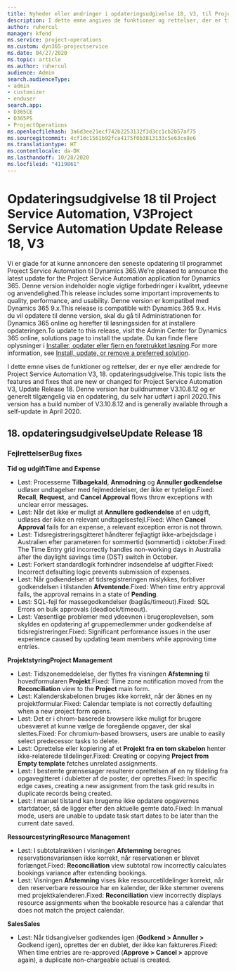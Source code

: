 ```yaml
---
title: Nyheder eller ændringer i opdateringsudgivelse 18, V3, til Project Service Automation
description: I dette emne angives de funktioner og rettelser, der er tilgængelige til Project Service Automation, opdateringsudgivelse 18, V3.
author: ruhercul
manager: kfend
ms.service: project-operations
ms.custom: dyn365-projectservice
ms.date: 04/27/2020
ms.topic: article
ms.author: ruhercul
audience: Admin
search.audienceType:
- admin
- customizer
- enduser
search.app:
- D365CE
- D365PS
- ProjectOperations
ms.openlocfilehash: 3a6d3ee21ecf742b2253132f3d3cc1cb2b57af75
ms.sourcegitcommit: 4cf1dc1561b92fca4175f0b3813133c5e63ce8e6
ms.translationtype: HT
ms.contentlocale: da-DK
ms.lasthandoff: 10/28/2020
ms.locfileid: "4119861"
---
```

# <a name="project-service-automation-update-release-18-v3"></a><span data-ttu-id="28b4a-103">Opdateringsudgivelse 18 til Project Service Automation, V3</span><span class="sxs-lookup"><span data-stu-id="28b4a-103">Project Service Automation Update Release 18, V3</span></span>

<span data-ttu-id="28b4a-104">Vi er glade for at kunne annoncere den seneste opdatering til programmet Project Service Automation til Dynamics 365.</span><span class="sxs-lookup"><span data-stu-id="28b4a-104">We’re pleased to announce the latest update for the Project Service Automation application for Dynamics 365.</span></span> <span data-ttu-id="28b4a-105">Denne version indeholder nogle vigtige forbedringer i kvalitet, ydeevne og anvendelighed.</span><span class="sxs-lookup"><span data-stu-id="28b4a-105">This release includes some important improvements to quality, performance, and usability.</span></span> <span data-ttu-id="28b4a-106">Denne version er kompatibel med Dynamics 365 9.x.</span><span class="sxs-lookup"><span data-stu-id="28b4a-106">This release is compatible with Dynamics 365 9.x.</span></span> <span data-ttu-id="28b4a-107">Hvis du vil opdatere til denne version, skal du gå til Administrationen for Dynamics 365 online og herefter til løsningssiden for at installere opdateringen.</span><span class="sxs-lookup"><span data-stu-id="28b4a-107">To update to this release, visit the Admin Center for Dynamics 365 online, solutions page to install the update.</span></span> <span data-ttu-id="28b4a-108">Du kan finde flere oplysninger i [Installer, opdater eller fjern en foretrukket løsning](https://docs.microsoft.com/power-platform/admin/install-remove-preferred-solution).</span><span class="sxs-lookup"><span data-stu-id="28b4a-108">For more information, see [Install, update, or remove a preferred solution](https://docs.microsoft.com/power-platform/admin/install-remove-preferred-solution).</span></span>

<span data-ttu-id="28b4a-109">I dette emne vises de funktioner og rettelser, der er nye eller ændrede for Project Service Automation V3, 18. opdateringsudgivelse.</span><span class="sxs-lookup"><span data-stu-id="28b4a-109">This topic lists the features and fixes that are new or changed for Project Service Automation V3, Update Release 18.</span></span> <span data-ttu-id="28b4a-110">Denne version har buildnummer V3.10.8.12 og er generelt tilgængelig via en opdatering, du selv har udført i april 2020.</span><span class="sxs-lookup"><span data-stu-id="28b4a-110">This version has a build number of V3.10.8.12 and is generally available through a self-update in April 2020.</span></span>

## <a name="update-release-18"></a><span data-ttu-id="28b4a-111">18. opdateringsudgivelse</span><span class="sxs-lookup"><span data-stu-id="28b4a-111">Update Release 18</span></span>

### <a name="bug-fixes"></a><span data-ttu-id="28b4a-112">Fejlrettelser</span><span class="sxs-lookup"><span data-stu-id="28b4a-112">Bug fixes</span></span>

<span data-ttu-id="28b4a-113">**Tid og udgift**</span><span class="sxs-lookup"><span data-stu-id="28b4a-113">**Time and Expense**</span></span>

- <span data-ttu-id="28b4a-114">Løst: Processerne **Tilbagekald**, **Anmodning** og **Annuller godkendelse** udløser undtagelser med fejlmeddelelser, der ikke er tydelige.</span><span class="sxs-lookup"><span data-stu-id="28b4a-114">Fixed: **Recall**, **Request**, and **Cancel Approval** flows throw exceptions with unclear error messages.</span></span>
- <span data-ttu-id="28b4a-115">Løst: Når det ikke er muligt at **Annullere godkendelse** af en udgift, udløses der ikke en relevant undtagelsesfejl.</span><span class="sxs-lookup"><span data-stu-id="28b4a-115">Fixed: When **Cancel Approval** fails for an expense, a relevant exception error is not thrown.</span></span>
- <span data-ttu-id="28b4a-116">Løst: Tidsregistreringsgitteret håndterer fejlagtigt ikke-arbejdsdage i Australien efter parameteren for sommertid (sommertid) i oktober.</span><span class="sxs-lookup"><span data-stu-id="28b4a-116">Fixed: The Time Entry grid incorrectly handles non-working days in Australia after the daylight savings time (DST) switch in October.</span></span>
- <span data-ttu-id="28b4a-117">Løst: Forkert standardlogik forhindrer indsendelse af udgifter.</span><span class="sxs-lookup"><span data-stu-id="28b4a-117">Fixed: Incorrect defaulting logic prevents submission of expenses.</span></span>
- <span data-ttu-id="28b4a-118">Løst: Når godkendelsen af tidsregistreringen mislykkes, forbliver godkendelsen i tilstanden **Afventende**.</span><span class="sxs-lookup"><span data-stu-id="28b4a-118">Fixed: When time entry approval fails, the approval remains in a state of **Pending**.</span></span>
- <span data-ttu-id="28b4a-119">Løst: SQL-fejl for massegodkendelser (baglås/timeout).</span><span class="sxs-lookup"><span data-stu-id="28b4a-119">Fixed: SQL Errors on bulk approvals (deadlock/timeout).</span></span>
- <span data-ttu-id="28b4a-120">Løst: Væsentlige problemer med ydeevnen i brugeroplevelsen, som skyldes en opdatering af gruppemedlemmer under godkendelse af tidsregistreringer.</span><span class="sxs-lookup"><span data-stu-id="28b4a-120">Fixed: Significant performance issues in the user experience caused by updating team members while approving time entries.</span></span>

<span data-ttu-id="28b4a-121">**Projektstyring**</span><span class="sxs-lookup"><span data-stu-id="28b4a-121">**Project Management**</span></span>

- <span data-ttu-id="28b4a-122">Løst: Tidszonemeddelelse, der flyttes fra visningen **Afstemning** til hovedformularen **Projekt**.</span><span class="sxs-lookup"><span data-stu-id="28b4a-122">Fixed: Time zone notification moved from the **Reconciliation** view to the **Project** main form.</span></span>
- <span data-ttu-id="28b4a-123">Løst: Kalenderskabelonen bruges ikke korrekt, når der åbnes en ny projektformular.</span><span class="sxs-lookup"><span data-stu-id="28b4a-123">Fixed: Calendar template is not correctly defaulting when a new project form opens.</span></span>
- <span data-ttu-id="28b4a-124">Løst: Det er i chrom-baserede browsere ikke muligt for brugere ubesværet at kunne vælge de foregående opgaver, der skal slettes.</span><span class="sxs-lookup"><span data-stu-id="28b4a-124">Fixed: For chromium-based browsers, users are unable to easily select predecessor tasks to delete.</span></span>
- <span data-ttu-id="28b4a-125">Løst: Oprettelse eller kopiering af et **Projekt fra en tom skabelon** henter ikke-relaterede tildelinger.</span><span class="sxs-lookup"><span data-stu-id="28b4a-125">Fixed: Creating or copying **Project from Empty template** fetches unrelated assignments.</span></span>
- <span data-ttu-id="28b4a-126">Løst: I bestemte grænsesager resulterer oprettelsen af en ny tildeling fra opgavegitteret i dubletter af de poster, der oprettes.</span><span class="sxs-lookup"><span data-stu-id="28b4a-126">Fixed: In specific edge cases, creating a new assignment from the task grid results in duplicate records being created.</span></span>
- <span data-ttu-id="28b4a-127">Løst: I manuel tilstand kan brugerne ikke opdatere opgavernes startdatoer, så de ligger efter den aktuelle gemte dato.</span><span class="sxs-lookup"><span data-stu-id="28b4a-127">Fixed: In manual mode, users are unable to update task start dates to be later than the current date saved.</span></span>

<span data-ttu-id="28b4a-128">**Ressourcestyring**</span><span class="sxs-lookup"><span data-stu-id="28b4a-128">**Resource Management**</span></span>

- <span data-ttu-id="28b4a-129">Løst: I subtotalrækken i visningen **Afstemning** beregnes reservationsvariansen ikke korrekt, når reservationen er blevet forlænget.</span><span class="sxs-lookup"><span data-stu-id="28b4a-129">Fixed: **Reconciliation** view subtotal row incorrectly calculates bookings variance after extending bookings.</span></span>
- <span data-ttu-id="28b4a-130">Løst: Visningen **Afstemning** vises ikke ressourcetildelinger korrekt, når den reserverbare ressource har en kalender, der ikke stemmer overens med projektkalenderen.</span><span class="sxs-lookup"><span data-stu-id="28b4a-130">Fixed: **Reconciliation** view incorrectly displays resource assignments when the bookable resource has a calendar that does not match the project calendar.</span></span>

<span data-ttu-id="28b4a-131">**Sales**</span><span class="sxs-lookup"><span data-stu-id="28b4a-131">**Sales**</span></span>

- <span data-ttu-id="28b4a-132">Løst: Når tidsangivelser godkendes igen (**Godkend > Annuller >** Godkend igen), oprettes der en dublet, der ikke kan faktureres.</span><span class="sxs-lookup"><span data-stu-id="28b4a-132">Fixed: When time entries are re-approved (**Approve > Cancel >** approve again), a duplicate non-chargeable actual is created.</span></span>
